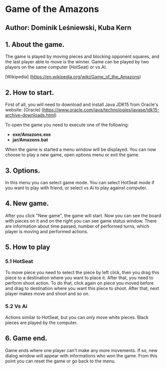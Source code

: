 # Game of the Amazons

## Author: Dominik Leśniewski, Kuba Kern


## 1. About the game.

The game is played by moving pieces and blocking opponent squares, and the last player able to move is the winner.
Game can be played by two players on the same computer (HotSeat) or vs AI.

[Wikipedia] (https://en.wikipedia.org/wiki/Game_of_the_Amazons)

## 2. How to start.

First of all, you will need to download and install Java JDK15 from Oracle's website:
[Oracle] (https://www.oracle.com/java/technologies/javase/jdk15-archive-downloads.html)

To open the game you need to execute one of the following:
* **exe/Amazons.exe**
* **jar/Amazons.bat** 

When the game is started a menu window will be displayed. You can now choose to play a new game, open options menu or exit the game.

## 3. Options.

In this menu you can select game mode. You can select HotSeat mode if you want to play with friend, or select vs Ai to play against computer.

## 4. New game.

After you click "New game", the game will start. Now you can see the board with pieces on it and on the right you can see game status window.
There are information about time passed, number of performed turns, which player is moving and performed actions.

## 5. How to play

### 5.1 HotSeat

To move piece you need to select the piece by left click, then you drag this piece to a destination where you want to place it. After that, you need to perform shoot action.
To do that, click again on piece you moved before and drag to destination where you want this piece to shoot. After that, next player makes move and shoot and so on.

### 5.2 Vs Ai

Actions similar to HotSeat, but you can only move white pieces. Black pieces are played by the computer.

## 6. Game end.

Game ends where one player can't make any more movements. If so, new dialog window will appear with informations who won the game. From this point you can reset the game
or go back to the menu.
